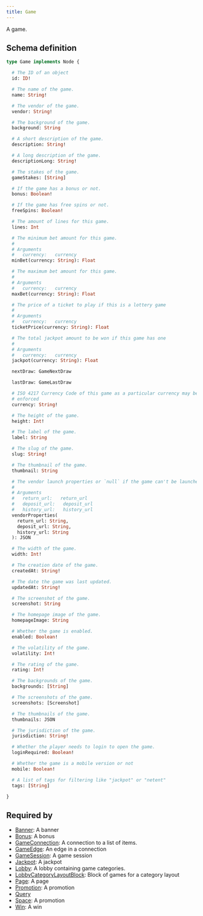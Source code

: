 ```yaml
---
title: Game
---
```


A game.

## Schema definition
```graphql
type Game implements Node {

  # The ID of an object
  id: ID! 

  # The name of the game.
  name: String! 

  # The vendor of the game.
  vendor: String! 

  # The background of the game.
  background: String 

  # A short description of the game.
  description: String! 

  # A long description of the game.
  descriptionLong: String! 

  # The stakes of the game.
  gameStakes: [String] 

  # If the game has a bonus or not.
  bonus: Boolean! 

  # If the game has free spins or not.
  freeSpins: Boolean! 

  # The amount of lines for this game.
  lines: Int 

  # The minimum bet amount for this game.
  #
  # Arguments
  #   currency:   currency
  minBet(currency: String): Float 

  # The maximum bet amount for this game.
  #
  # Arguments
  #   currency:   currency
  maxBet(currency: String): Float 

  # The price of a ticket to play if this is a lottery game
  #
  # Arguments
  #   currency:   currency
  ticketPrice(currency: String): Float 

  # The total jackpot amount to be won if this game has one
  #
  # Arguments
  #   currency:   currency
  jackpot(currency: String): Float 

  nextDraw: GameNextDraw 

  lastDraw: GameLastDraw 

  # ISO 4217 Currency Code of this game as a particular currency may be
  # enforced
  currency: String! 

  # The height of the game.
  height: Int! 

  # The label of the game.
  label: String 

  # The slug of the game.
  slug: String! 

  # The thumbnail of the game.
  thumbnail: String 

  # The vendor launch properties or `null` if the game can't be launched.
  #
  # Arguments
  #   return_url:   return_url
  #   deposit_url:   deposit_url
  #   history_url:   history_url
  vendorProperties(
    return_url: String,
    deposit_url: String,
    history_url: String
  ): JSON 

  # The width of the game.
  width: Int! 

  # The creation date of the game.
  createdAt: String! 

  # The date the game was last updated.
  updatedAt: String! 

  # The screenshot of the game.
  screenshot: String 

  # The homepage image of the game.
  homepageImage: String 

  # Whether the game is enabled.
  enabled: Boolean! 

  # The volatility of the game.
  volatility: Int! 

  # The rating of the game.
  rating: Int! 

  # The backgrounds of the game.
  backgrounds: [String] 

  # The screenshots of the game.
  screenshots: [Screenshot] 

  # The thumbnails of the game.
  thumbnails: JSON 

  # The jurisdiction of the game.
  jurisdiction: String! 

  # Whether the player needs to login to open the game.
  loginRequired: Boolean! 

  # Whether the game is a mobile version or not
  mobile: Boolean! 

  # A list of tags for filtering like "jackpot" or "netent"
  tags: [String] 

}
```

## Required by
* [Banner](graphql/schema/banner.md): A banner
* [Bonus](graphql/schema/bonus.md): A bonus
* [GameConnection](graphql/schema/gameconnection.md): A connection to a list of items.
* [GameEdge](graphql/schema/gameedge.md): An edge in a connection
* [GameSession](graphql/schema/gamesession.md): A game session
* [Jackpot](graphql/schema/jackpot.md): A jackpot
* [Lobby](graphql/schema/lobby.md): A lobby containing game categories.
* [LobbyCategoryLayoutBlock](graphql/schema/lobbycategorylayoutblock.md): Block of games for a category layout
* [Page](graphql/schema/page.md): A page
* [Promotion](graphql/schema/promotion.md): A promotion
* [Query](graphql/schema/query.md)
* [Space](graphql/schema/space.md): A promotion
* [Win](graphql/schema/win.md): A win
